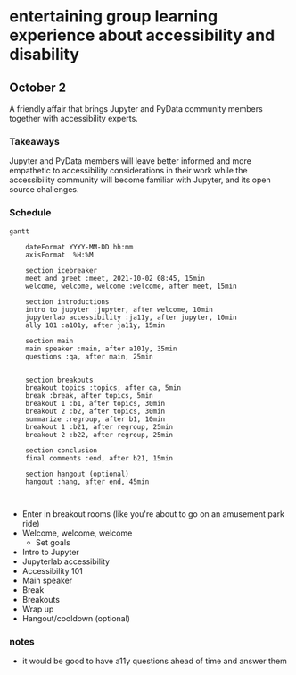 #  entertaining group learning experience about accessibility and disability

## October 2

A friendly affair that brings Jupyter and PyData community members together with accessibility experts. 

### Takeaways

Jupyter and PyData members will leave better informed and more empathetic to accessibility considerations in their work while the accessibility community will become familiar with Jupyter, and its open source challenges.

### Schedule

```mermaid
gantt

    dateFormat YYYY-MM-DD hh:mm
    axisFormat  %H:%M

    section icebreaker
    meet and greet :meet, 2021-10-02 08:45, 15min
    welcome, welcome, welcome :welcome, after meet, 15min
        
    section introductions
    intro to jupyter :jupyter, after welcome, 10min 
    jupyterlab accessibility :ja11y, after jupyter, 10min
    ally 101 :a101y, after ja11y, 15min
        
    section main 
    main speaker :main, after a101y, 35min
    questions :qa, after main, 25min
    
    
    section breakouts
    breakout topics :topics, after qa, 5min
    break :break, after topics, 5min
    breakout 1 :b1, after topics, 30min
    breakout 2 :b2, after topics, 30min
    summarize :regroup, after b1, 10min
    breakout 1 :b21, after regroup, 25min
    breakout 2 :b22, after regroup, 25min
        
    section conclusion
    final comments :end, after b21, 15min
    
    section hangout (optional)
    hangout :hang, after end, 45min
    
    
```    

* Enter in breakout rooms (like you're about to go on an amusement park ride)
* Welcome, welcome, welcome
    * Set goals
* Intro to Jupyter
* Jupyterlab accessibility
* Accessibility 101
* Main speaker
* Break
* Breakouts
* Wrap up
* Hangout/cooldown (optional)


### notes

* it would be good to have a11y questions ahead of time and answer them
